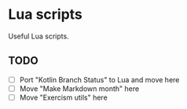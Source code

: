 # Lua scripts

Useful Lua scripts.

## TODO

- [ ] Port "Kotlin Branch Status" to Lua and move here
- [ ] Move "Make Markdown month" here
- [ ] Move "Exercism utils" here
